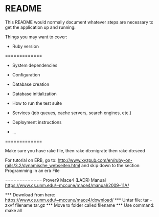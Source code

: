 # README

This README would normally document whatever steps are necessary to get the
application up and running.

Things you may want to cover:

* Ruby version

=============

* System dependencies

* Configuration

* Database creation

* Database initialization

* How to run the test suite

* Services (job queues, cache servers, search engines, etc.)

* Deployment instructions

* ...


=============


Make sure you have rake file, then rake db:migrate then rake db:seed

For tutorial on ERB, go to: http://www.xyzpub.com/en/ruby-on-rails/3.2/dynamische_webseiten.html
and skip down to the section Programming in an erb File

=============
Prover9 Mace4 (LADR) Manual
https://www.cs.unm.edu/~mccune/mace4/manual/2009-11A/

*** Download from here: https://www.cs.unm.edu/~mccune/mace4/download/
*** Untar file: tar -zxvf filename.tar.gz
*** Move to folder called filename
*** Use command: make all